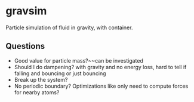 # gravsim
 Particle simulation of fluid in gravity, with container.

## Questions
* Good value for particle mass?~~can be investigated
* Should I do dampening? with gravity and no energy loss, hard to tell if falling and bouncing or just bouncing
* Break up the system?
* No periodic boundary? Optimizations like only need to compute forces for nearby atoms?
